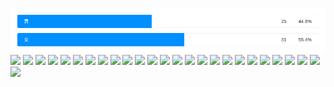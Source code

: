 ![](chart/chart.png)
![](“chart/chart(1).png”)
![](chart/chart(2).png)
![](chart/chart(3).png)
![](chart/chart(5).png)
![](chart/chart(6).png)
![](chart/chart(7).png)
![](chart/chart(8).png)
![](chart/chart(9).png)
![](chart/chart(10).png)
![](chart/chart(11).png)
![](chart/chart(12).png)
![](chart/chart(13).png)
![](chart/chart(14).png)
![](chart/chart(15).png)
![](chart/chart(16).png)
![](chart/chart(17).png)
![](chart/chart(18).png)
![](chart/chart(19).png)
![](chart/chart(20).png)
![](chart/chart(21).png)
![](chart/chart(22).png)
![](chart/chart(23).png)
![](chart/chart(24).png)
![](chart/chart(25).png)
![](chart/chart(26).png)
![](chart/chart(27).png)
